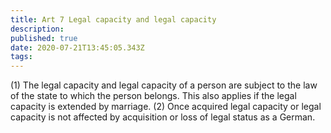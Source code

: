 ```yaml
---
title: Art 7 Legal capacity and legal capacity 
description: 
published: true
date: 2020-07-21T13:45:05.343Z
tags: 
---
```


(1) The legal capacity and legal capacity of a person are subject to the law of the state to which the person belongs. This also applies if the legal capacity is extended by marriage.
(2) Once acquired legal capacity or legal capacity is not affected by acquisition or loss of legal status as a German.